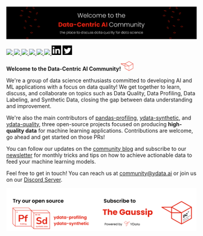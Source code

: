 ![banner_dcai](https://raw.githubusercontent.com/Data-Centric-AI-Community/.github/main/profile/img/banner_dcai.png)

<!-- Medium-->
<a href="https://medium.com/data-centric-ai-community">
    <img src="https://img.shields.io/badge/Medium-12100E?style=for-the-badge&logo=medium&logoColor=white"/>
</a>
<!-- Discord-->
<a href="https://discord.gg/mw7xjJ7b7s">
    <img src="https://img.shields.io/badge/Discord-7289DA?style=for-the-badge&logo=discord&logoColor=white" />
</a>
<!-- Youtube-->
<a href="https://www.youtube.com/channel/UC9kgR_2mkvnve73mTtAR6Jg">
    <img src="https://img.shields.io/badge/YouTube-FF0000?style=for-the-badge&logo=youtube&logoColor=white" />
</a>
<!-- YData Profiling-->
<a href="https://github.com/ydataai/pandas-profiling">
    <img src="https://img.shields.io/badge/ydata%20profiling-%23121011.svg?style=for-the-badge&logo=github&logoColor=white" />
</a>
<!-- YData Synthetic-->
<a href="https://github.com/ydataai/ydata-synthetic">
    <img src="https://img.shields.io/badge/ydata%20quality-%23121011.svg?style=for-the-badge&logo=github&logoColor=white" />
</a>
<!-- YData Quality-->
<a href="https://github.com/ydataai/ydata-quality">
    <img src="https://img.shields.io/badge/ydata%20profiling-%23121011.svg?style=for-the-badge&logo=github&logoColor=white" />
</a>
<!-- LinkedIn-->
<a href="https://www.linkedin.com/company/75424487/admin/"><img height="25" src="https://raw.githubusercontent.com/Data-Centric-AI-Community/.github/main/profile/img/ld.png"/></a>
<!-- Twitter-->
<a href="https://twitter.com/datacentric_ai"><img height="25" src="https://raw.githubusercontent.com/Data-Centric-AI-Community/.github/main/profile/img/tw.png"/></a>


**Welcome to the Data-Centric AI Community!**<a href="https://datacentricai.community"><img height="25" src="https://raw.githubusercontent.com/Data-Centric-AI-Community/.github/main/profile/img/dcai.png"/></a>

We're a group of data science enthusiasts committed to developing AI and ML applications with a focus on data quality! We get together to learn, discuss, and collaborate on topics such as Data Quality, Data Profiling, Data Labeling, and Synthetic Data, closing the gap between data understanding and improvement.

We're also the main contributors of [pandas-profiling](https://github.com/ydataai/pandas-profiling), [ydata-synthetic](https://github.com/ydataai/ydata-synthetic), and [ydata-quality](https://github.com/ydataai/ydata-quality), three open-source projects focused on producing **high-quality data** for machine learning applications. Contributions are welcome, go ahead and get started on those PRs!


You can follow our updates on the [community blog](https://datacentricai.community) and subscribe to our [newsletter](https://datacentricai.community/#newsletter) for monthly tricks and tips on how to achieve actionable data to feed your machine learning models.


Feel free to get in touch! You can reach us at community@ydata.ai or join us on our [Discord Server](https://discord.gg/mw7xjJ7b7s).


![footer_dcai](https://raw.githubusercontent.com/Data-Centric-AI-Community/.github/main/profile/img/footer-dcai.png)
